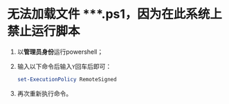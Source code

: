# 无法加载文件 ***.ps1，因为在此系统上禁止运行脚本 

1. 以**管理员身份**运行powershell；

2. 输入以下命令后输入`Y`回车后即可：

   ```powershell
   set-ExecutionPolicy RemoteSigned
   ```

3. 再次重新执行命令。